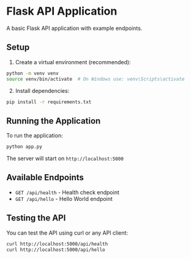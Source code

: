 # Flask API Application

A basic Flask API application with example endpoints.

## Setup

1. Create a virtual environment (recommended):
```bash
python -m venv venv
source venv/bin/activate  # On Windows use: venv\Scripts\activate
```

2. Install dependencies:
```bash
pip install -r requirements.txt
```

## Running the Application

To run the application:

```bash
python app.py
```

The server will start on `http://localhost:5000`

## Available Endpoints

- `GET /api/health` - Health check endpoint
- `GET /api/hello` - Hello World endpoint

## Testing the API

You can test the API using curl or any API client:

```bash
curl http://localhost:5000/api/health
curl http://localhost:5000/api/hello
``` 
